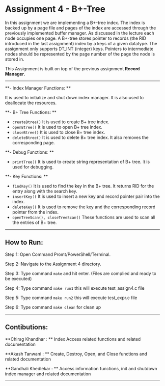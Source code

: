 # Assignment 4 - B+-Tree #

In this assignment we are implementing a B+-tree index. The index is backed up by a page file and pages of the index are accessed through the previously implemented buffer manager. 
As discussed in the lecture each node occupies one page. 
A B+-tree stores pointer to records (the RID introduced in the last assignment) index by a keys of a given datatype. The assignment only supports DT_INT (integer) keys.
Pointers to intermediate nodes should be represented by the page number of the page the node is stored in. 

This Assignment is  built on top of the previous assignment **Record Manager**.

-----------------------------------------------------------------------------------------------------------------

**- Index Manager Functions: **

It is used to initialize and shut down index manager. It is also used to deallocate the resources.

**- B+ Tree Functions: **

*	```createBtree()``` It is used to create B+ tree index.
*	```openBtree()``` It is used to open B+ tree index.
*	```closeBtree()``` It is used to close B+ tree index.
*	```deleteBtree()``` It is used to delete B+ tree index. It also removes the corresponding page.

**- Debug Functions: **

*	```printTree()``` It is used to create string representation of B+ tree. It is used for debugging. 

**- Key Functions: **


*	```findKey()``` It is used to find the key in the B+ tree. It returns RID for the entry along with the search key.
*	```insertKey()``` It is used to insert a new key and record pointer pair into the index.
*	```deleteKey()``` It is used to remove the key and the corresponding record pointer from the index.
*	```openTreeScan(), closeTreeScan()``` These functions are used to scan all the entries of B+ tree.

-----------------------------------------------------------------------------------------------------------------

## How to Run: ##
Step 1: Open Command Promt/PowerShell/Terminal.

Step 2: Navigate to the Assignment 4 directory.

Step 3: Type command ```make``` and hit enter. (Files are complied and ready to be executed)

Step 4: Type command ```make run1``` this will execute test_assign4.c file

Step 5: Type command ```make run2``` this will execute test_expr.c file

Step 6: Type command ```make clean``` for clean up

-----------------------------------------------------------------------------------------------------------------
## Contibutions: ##

**Chirag Khandhar : **
Index Access related functions and related documentation

**Akash Tanwani : **
Create, Destroy, Open, and Close functions and related documentation

**Gandhali Khedlekar : ** 
Access information functions, init and shutdown index manager and related documentation

-----------------------------------------------------------------------------------------------------------------

